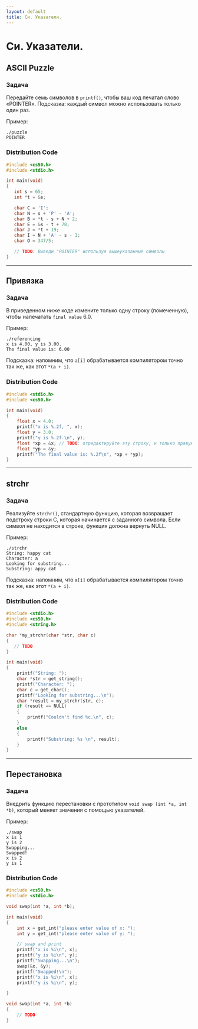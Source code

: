 ```yaml
---
layout: default
title: Си. Указатели.
---
```


# Си. Указатели.

## ASCII Puzzle

### Задача
Передайте семь символов в `printf()`, чтобы ваш код печатал слово «POINTER». Подсказка: каждый символ можно использовать только один раз.

Пример:
```
./puzzle
POINTER
```

### Distribution Code
```c
#include <cs50.h>
#include <stdio.h>

int main(void)
{
   int s = 65;
   int *t = &s;

   char C = 'I';
   char N = s + 'P' - 'A';
   char B = *t - s + N + 2;
   char E = &s - t + 78;
   char J = *t + 19;
   char I = N + 'A' - s - 1;
   char O = 347/5;

   // TODO: Выведи "POINTER" используя вышеуказанные символы
}
```

***

## Привязка

### Задача
В приведенном ниже коде измените только одну строку (помеченную), чтобы напечатать `final value` 6.0.

Пример:
```
./referencing
x is 4.00, y is 3.00.
The final value is: 6.00
```

Подсказка: напомним, что `a[i]` обрабатывается компилятором точно так же, как этот `*(a + i)`.

### Distribution Code
```c
#include <stdio.h>
#include <cs50.h>

int main(void)
{
    float x = 4.0;
    printf("x is %.2f, ", x);
    float y = 3.0;
    printf("y is %.2f.\n", y);
    float *xp = &x; // TODO: отредактируйте эту строку, и только правую часть уравнения
    float *yp = &y;
    printf("The final value is: %.2f\n", *xp + *yp);
}
```

***

## strchr

### Задача
Реализуйте `strchr()`, стандартную функцию, которая возвращает подстроку строки C, которая начинается с заданного символа. Если символ не находится в строке, функция должна вернуть NULL.

Пример:
```
./strchr
String: happy cat
Character: a
Looking for substring...
Substring: appy cat
```

Подсказка: напомним, что `a[i]` обрабатывается компилятором точно так же, как этот `*(a + i)`.

### Distribution Code
```c
#include <stdio.h>
#include <cs50.h>
#include <string.h>

char *my_strchr(char *str, char c)
{
   // TODO
}

int main(void)
{
    printf("String: ");
    char *str = get_string();
    printf("Character: ");
    char c = get_char();
    printf("Looking for substring...\n");
    char *result = my_strchr(str, c);
    if (result == NULL)
    {
        printf("Couldn't find %c.\n", c);
    }
    else
    {
        printf("Substring: %s \n", result);
    }
}
```

***

## Перестановка

### Задача
Внедрить функцию перестановки с прототипом `void swap (int *a, int *b)`, который меняет значения с помощью указателей.

Пример:
```
./swap
x is 1
y is 2
Swapping...
Swapped!
x is 2
y is 1
```

### Distribution Code
```c
#include <cs50.h>
#include <stdio.h>

void swap(int *a, int *b);

int main(void)
{
    int x = get_int("please enter value of x: ");
    int y = get_int("please enter value of y: ");

    // swap and print
    printf("x is %i\n", x);
    printf("y is %i\n", y);
    printf("Swapping...\n");
    swap(&x, &y);
    printf("Swapped!\n");
    printf("x is %i\n", x);
    printf("y is %i\n", y);

}

void swap(int *a, int *b)
{
    // TODO
}
```